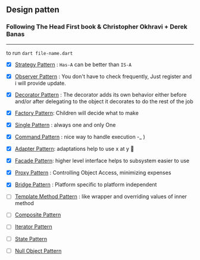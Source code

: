 ## Design patten

### Following The Head First book & Christopher Okhravi + Derek Banas

---

to run `dart file-name.dart`

- [x] [Strategy Pattern](strategy_patterns.dart) : `Has-A` can be better than `IS-A`

- [x] [Observer Pattern](observer_pattern.dart) : You don't have to check frequently, Just register and i will provide update.

- [x] [Decorator Pattern](decorator_pattern.dart) : The decorator adds its own behavior either before and/or after delegating to the object it
      decorates to do the rest of the job

- [x] [Factory Pattern](factoryMethod_pattern.dart): Children will decide what to make

- [x] [Single Pattern](singleton_pattern.dart) : always one and only One
- [x] [Command Pattern](command_pattern.dart) : nice way to handle execution -\_ )
- [x] [Adapter Pattern](adapter_pattern.dart): adaptations help to use x at y 🤣
- [x] [Facade Pattern](facade_pattern.dart.dart): higher level interface helps to subsystem easier to use
- [x] [Proxy Pattern](proxy_pattern.dart) : Controlling Object Access, minimizing expenses

- [x] [Bridge Pattern](bridge_pattern.dart) : Platform specific to platform independent

- [ ] [Template Method Pattern](template_method_pattern.dart) : like wrapper and overriding values of inner method

- [ ] [Composite Pattern]()

- [ ] [Iterator Pattern]()

- [ ] [State Pattern]()

- [ ] [Null Object Pattern]()
